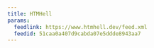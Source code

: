 ```yaml
---
title: HTMHell
params:
  feedlink: https://www.htmhell.dev/feed.xml
  feedid: 51caa0a407d9cabda07e5ddde8943aa7
---
```

